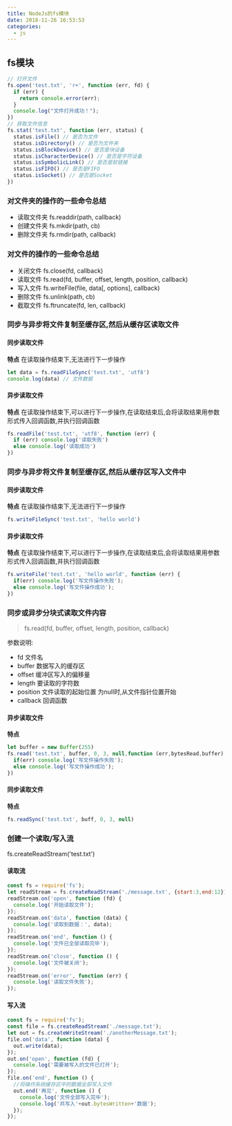 ```yaml
---
title: NodeJs的fs模块
date: 2018-11-26 16:53:53
categories: 
  - js
---
```

## fs模块
```javascript
// 打开文件
fs.open('test.txt', 'r+', function (err, fd) {
  if (err) {
    return console.error(err);
  }
  console.log("文件打开成功！");    
})
// 获取文件信息
fs.stat('test.txt', function (err, status) {
  status.isFile() // 是否为文件
  status.isDirectory() // 是否为文件夹
  status.isBlockDevice() // 是否是块设备
  status.isCharacterDevice() // 是否是字符设备
  status.isSymbolicLink() // 是否是软链接
  status.isFIFO() // 是否是FIFO
  status.isSocket() // 是否是Socket
})
```

### 对文件夹的操作的一些命令总结
* 读取文件夹 fs.readdir(path, callback)
* 创建文件夹 fs.mkdir(path, cb)
* 删除文件夹 fs.rmdir(path, callback)

### 对文件的操作的一些命令总结
* 关闭文件 fs.close(fd, callback)
* 读取文件 fs.read(fd, buffer, offset, length, position, callback)
* 写入文件 fs.writeFile(file, data[, options], callback)
* 删除文件 fs.unlink(path, cb)
* 截取文件 fs.ftruncate(fd, len, callback)

### 同步与异步将文件复制至缓存区,然后从缓存区读取文件

#### 同步读取文件
**特点** 在读取操作结束下,无法进行下一步操作
```javascript
let data = fs.readFileSync('test.txt', 'utf8')
console.log(data) // 文件数据
```
#### 异步读取文件
**特点** 在读取操作结束下,可以进行下一步操作,在读取结束后,会将读取结果用参数形式传入回调函数,并执行回调函数
```javascript
fs.readFile('test.txt', 'utf8', function (err) {
  if (err) console.log('读取失败')
  else console.log('读取成功')
})
```

### 同步与异步将文件复制至缓存区,然后从缓存区写入文件中

#### 同步读取文件
**特点** 在读取操作结束下,无法进行下一步操作
```javascript
fs.writeFileSync('test.txt', 'hello world')
```

#### 异步读取文件
**特点** 在读取操作结束下,可以进行下一步操作,在读取结束后,会将读取结果用参数形式传入回调函数,并执行回调函数
```javascript
fs.writeFile('test.txt', 'hello world', function (err) {
  if(err) console.log('写文件操作失败');
  else console.log('写文件操作成功');
})
```

### 同步或异步分块式读取文件内容
> fs.read(fd, buffer, offset, length, position, callback)

参数说明:  
* fd 文件名
* buffer 数据写入的缓存区
* offset 缓冲区写入的偏移量
* length 要读取的字符数
* position 文件读取的起始位置 为null时,从文件指针位置开始
* callback 回调函数

#### 异步读取文件
**特点** 
```javascript
let buffer = new Buffer(255)
fs.read('test.txt', buffer, 0, 3, null,function (err,bytesRead,buffer) {
  if(err) console.log('写文件操作失败');
  else console.log('写文件操作成功');
})
```

#### 同步读取文件
**特点** 
```javascript
fs.readSync('test.txt', buff, 0, 3, null)
```

### 创建一个读取/写入流
fs.createReadStream('test.txt')

#### 读取流
```javascript
const fs = require('fs');
let readStream = fs.createReadStream('./message.txt', {start:3,end:12});
readStream.on('open', function (fd) {
  console.log('开始读取文件');
});
readStream.on('data', function (data) {
  console.log('读取到数据：', data);
});
readStream.on('end', function () {
  console.log('文件已全部读取完毕');
});
readStream.on('close', function () {
  console.log('文件被关闭');
});
readStream.on('error', function (err) {
  console.log('读取文件失败');
});
```

#### 写入流
```javascript
const fs = require('fs');
const file = fs.createReadStream('./message.txt');
let out = fs.createWriteStream('./anotherMessage.txt');
file.on('data', function (data) {
  out.write(data);
});
out.on('open', function (fd) {
  console.log('需要被写入的文件已打开');
});
file.on('end', function () {
  //将操作系统缓存区中的数据全部写入文件
  out.end('再见', function () {
    console.log('文件全部写入完毕');
    console.log('共写入'+out.bytesWritten+'数据');
  });
});
```